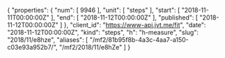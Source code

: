 {
  "properties": {
    "num": [
      9946
    ],
    "unit": [
      "steps"
    ],
    "start": [
      "2018-11-11T00:00:00Z"
    ],
    "end": [
      "2018-11-12T00:00:00Z"
    ],
    "published": [
      "2018-11-12T00:00:00Z"
    ]
  },
  "client_id": "https://www-api.jvt.me/fit",
  "date": "2018-11-12T00:00:00Z",
  "kind": "steps",
  "h": "h-measure",
  "slug": "2018/11/e8hze",
  "aliases": [
    "/mf2/81b95f8b-4a3c-4aa7-a150-c03e93a952b7/",
    "/mf2/2018/11/e8hZe"
  ]
}
